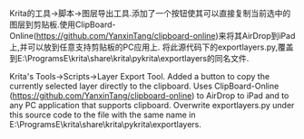 Krita的工具->脚本->图层导出工具.添加了一个按钮使其可以直接复制当前选中的图层到剪贴板.使用ClipBoard-Online(https://github.com/YanxinTang/clipboard-online)来将其AirDrop到iPad上,并可以放到任意支持剪贴板的PC应用上.
将此源代码下的exportlayers.py,覆盖到E:\ProgramsE\krita\share\krita\pykrita\exportlayers的同名文件.


Krita's Tools->Scripts->Layer Export Tool. Added a button to copy the currently selected layer directly to the clipboard. Uses ClipBoard-Online (https://github.com/YanxinTang/clipboard-online) to AirDrop to iPad and to any PC application that supports clipboard.
Overwrite exportlayers.py under this source code to the file with the same name in E:\ProgramsE\krita\share\krita\pykrita\exportlayers.
